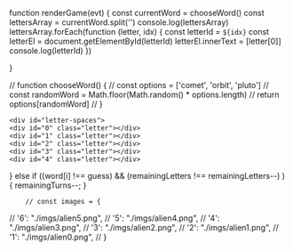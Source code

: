 function renderGame(evt) {
    const currentWord = chooseWord()
    const lettersArray = currentWord.split('')
    console.log(lettersArray)
    lettersArray.forEach(function (letter, idx) {
        const letterId = `${idx}`
        const letterEl = document.getElementById(letterId)
        letterEl.innerText = [letter[0]]
        console.log(letterId)
    })

}

// function chooseWord() {
//     const options = ['comet', 'orbit', 'pluto']
//     const randomWord = Math.floor(Math.random() * options.length)
//     return options[randomWord]
// }

    <div id="letter-spaces">
    <div id="0" class="letter"></div>
    <div id="1" class="letter"></div>
    <div id="2" class="letter"></div>
    <div id="3" class="letter"></div>
    <div id="4" class="letter"></div>
</div>

} else if ((word[i] !== guess) && (remainingLetters !== remainingLetters--) ) {
            remainingTurns--;
        }

        // const images = {
//     '6': "./imgs/alien5.png",
//     '5': "./imgs/alien4.png",
//     '4': "./imgs/alien3.png",
//     '3': "./imgs/alien2.png",
//     '2': "./imgs/alien1.png",
//     '1': "./imgs/alien0.png",
// }
